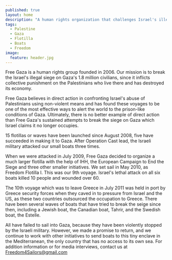 ```yaml
---
published: true
layout: home
description: "A human rights organization that challenges Israel's illegal siege on Gaza"
tags: 
  - Palestine
  - Gaza
  - Flotilla
  - Boats
  - Freedom
image: 
  feature: header.jpg
---
```



   Free Gaza is a human rights group founded in 2006. Our mission is to break the Israel's illegal siege on Gaza's 1.8 million civilians, since it inflicts collective punishment on the Palestinians who live there and has destroyed its economy.

   Free Gaza believes in direct action in confronting Israel's abuse of Palestinians using non-violent means and has found these voyages to be one of the most effective ways to alert the world to the prison-like conditions of Gaza.  Ultimately, there is no better example of direct action than Free Gaza's sustained attempts to break the siege on Gaza which Israel claims it no longer occupies.

   15 flotillas or waves have been launched since August 2008, five have succeeded in making it to Gaza. After Operation Cast lead, the Israeli military attacked our small boats three times. 

   When we were attacked in July 2009, Free Gaza decided to organize a much larger flotilla with the help of IHH, the European Campaign to End the Siege and three other smaller initiatives. We set sail in May 2010, as Freedom Flotilla I. This was our 9th voyage. Israel's lethal attack on all six boats killed 10 people and wounded over 60.

   The 10th voyage which was to leave Greece in July 2011 was held in port by Greece security forces when they caved in to pressure from Israel and the US, as these two countries outsourced the occupation to Greece. There have been several waves of boats that have tried to break the seige since then, including a Jewish boat, the Canadian boat, Tahrir, and the Swedish boat, the Estelle. 

   All have failed to sail into Gaza, because they have been violently stopped by the Israeli military. However, we made a promise to return, and we continue to work with other initiatives to send boats to this tiny enclave in the Mediterranean, the only country that has no access to its own sea. 
    For addition information or for media interviews, contact us at Freedom4Sailors@gmail.com 
